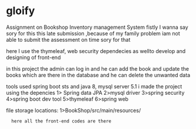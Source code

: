 # gloify
Assignment on Bookshop Inventory management System 
fistly I wanna say sory for this this late submission ,because of my family problem iam not able to submit the assessment on time sory for that 


here I use the thymeleaf, web security dependecies as wellto develop and designing of front-end

in this project the admin can log in and he can add the book and update the books which are there in the database and he can delete the  unwanted data 


tools used spring boot sts and java 8, mysql server 5.1
i made the project using the depencies
1> Spring data JPA
2>mysql driver
3>spring security
4>spring boot dev tool
5>thymeleaf
6>spring web

file storage locations:
1>BookShop/src/main/resources/

      here all the front-end codes are there
